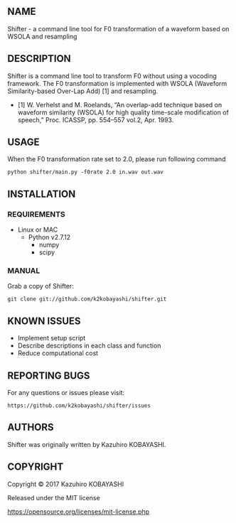 NAME
----

Shifter - a command line tool for F0 transformation of a waveform based on WSOLA and resampling

DESCRIPTION
-----------

Shifter is a command line tool to transform F0 without using a vocoding framework.
The F0 transformation is implemented with WSOLA (Waveform Similarity-based Over-Lap Add) [1] and resampling.

-  [1] W. Verhelst and M. Roelands, “An overlap-add technique based on waveform similarity (WSOLA) for
  high quality time-scale modification of speech,” Proc. ICASSP, pp. 554–557 vol.2, Apr. 1993.

USAGE
-----

When the F0 transformation rate set to 2.0, please run following command

    python shifter/main.py -f0rate 2.0 in.wav out.wav

INSTALLATION
------------

### REQUIREMENTS

- Linux or MAC
  - Python v2.7.12
      - numpy
      - scipy


### MANUAL

Grab a copy of Shifter:

    git clone git://github.com/k2kobayashi/shifter.git
KNOWN ISSUES
------------

- Implement setup script
- Describe descriptions in each class and function
- Reduce computational cost


REPORTING BUGS
--------------

For any questions or issues please visit:

    https://github.com/k2kobayashi/shifter/issues

AUTHORS
-------

Shifter was originally written by Kazuhiro KOBAYASHI.

COPYRIGHT
---------

Copyright © 2017 Kazuhiro KOBAYASHI

Released under the MIT license

https://opensource.org/licenses/mit-license.php